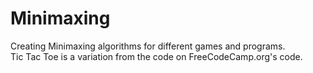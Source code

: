 # Minimaxing
Creating Minimaxing algorithms for different games and programs.
<br/>
Tic Tac Toe is a variation from the code on FreeCodeCamp.org's code.
